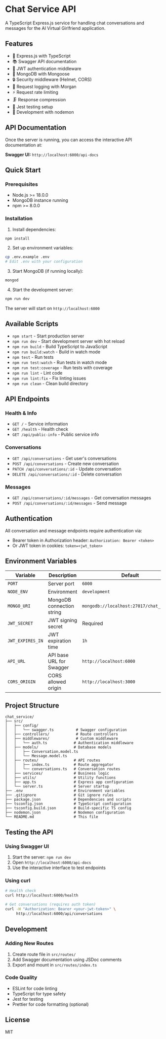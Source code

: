 # Chat Service API

A TypeScript Express.js service for handling chat conversations and messages for the AI Virtual Girlfriend application.

## Features

- 🚀 Express.js with TypeScript
- 📚 Swagger API documentation
- 🔐 JWT authentication middleware
- 💾 MongoDB with Mongoose
- 🔒 Security middleware (Helmet, CORS)
- 📝 Request logging with Morgan
- ⚡ Request rate limiting
- 🗜️ Response compression
- 🧪 Jest testing setup
- 🔧 Development with nodemon

## API Documentation

Once the server is running, you can access the interactive API documentation at:

**Swagger UI:** `http://localhost:6000/api-docs`

## Quick Start

### Prerequisites

- Node.js >= 18.0.0
- MongoDB instance running
- npm >= 8.0.0

### Installation

1. Install dependencies:
```bash
npm install
```

2. Set up environment variables:
```bash
cp .env.example .env
# Edit .env with your configuration
```

3. Start MongoDB (if running locally):
```bash
mongod
```

4. Start the development server:
```bash
npm run dev
```

The server will start on `http://localhost:6000`

## Available Scripts

- `npm start` - Start production server
- `npm run dev` - Start development server with hot reload
- `npm run build` - Build TypeScript to JavaScript
- `npm run build:watch` - Build in watch mode
- `npm test` - Run tests
- `npm run test:watch` - Run tests in watch mode
- `npm run test:coverage` - Run tests with coverage
- `npm run lint` - Lint code
- `npm run lint:fix` - Fix linting issues
- `npm run clean` - Clean build directory

## API Endpoints

### Health & Info
- `GET /` - Service information
- `GET /health` - Health check
- `GET /api/public-info` - Public service info

### Conversations
- `GET /api/conversations` - Get user's conversations
- `POST /api/conversations` - Create new conversation
- `PATCH /api/conversations/:id` - Update conversation
- `DELETE /api/conversations/:id` - Delete conversation

### Messages
- `GET /api/conversations/:id/messages` - Get conversation messages
- `POST /api/conversations/:id/messages` - Send message

## Authentication

All conversation and message endpoints require authentication via:
- Bearer token in Authorization header: `Authorization: Bearer <token>`
- Or JWT token in cookies: `token=<jwt_token>`

## Environment Variables

| Variable | Description | Default |
|----------|-------------|---------|
| `PORT` | Server port | `6000` |
| `NODE_ENV` | Environment | `development` |
| `MONGO_URI` | MongoDB connection string | `mongodb://localhost:27017/chat_service` |
| `JWT_SECRET` | JWT signing secret | Required |
| `JWT_EXPIRES_IN` | JWT expiration time | `1h` |
| `API_URL` | API base URL for Swagger | `http://localhost:6000` |
| `CORS_ORIGIN` | CORS allowed origin | `http://localhost:3000` |

## Project Structure

```
chat_service/
├── src/
│   ├── config/
│   │   └── swagger.ts          # Swagger configuration
│   ├── controllers/            # Route controllers
│   ├── middlewares/            # Custom middleware
│   │   └── auth.ts            # Authentication middleware
│   ├── models/                # Database models
│   │   ├── Conversation.model.ts
│   │   └── Message.model.ts
│   ├── routes/                # API routes
│   │   ├── index.ts           # Route aggregator
│   │   └── conversations.ts   # Conversation routes
│   ├── services/              # Business logic
│   ├── utils/                 # Utility functions
│   ├── app.ts                 # Express app configuration
│   └── server.ts              # Server startup
├── .env                       # Environment variables
├── .gitignore                 # Git ignore rules
├── package.json               # Dependencies and scripts
├── tsconfig.json              # TypeScript configuration
├── tsconfig.build.json        # Build-specific TS config
├── nodemon.json               # Nodemon configuration
└── README.md                  # This file
```

## Testing the API

### Using Swagger UI
1. Start the server: `npm run dev`
2. Open `http://localhost:6000/api-docs`
3. Use the interactive interface to test endpoints

### Using curl
```bash
# Health check
curl http://localhost:6000/health

# Get conversations (requires auth token)
curl -H "Authorization: Bearer <your-jwt-token>" \
     http://localhost:6000/api/conversations
```

## Development

### Adding New Routes
1. Create route file in `src/routes/`
2. Add Swagger documentation using JSDoc comments
3. Export and mount in `src/routes/index.ts`

### Code Quality
- ESLint for code linting
- TypeScript for type safety
- Jest for testing
- Prettier for code formatting (optional)

## License

MIT